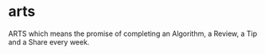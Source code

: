 # arts
ARTS which means the promise of completing an Algorithm, a Review, a Tip and a Share every week.
